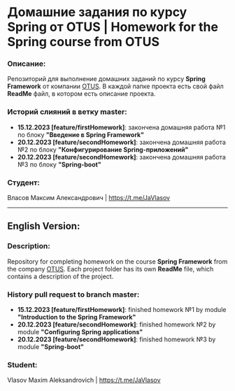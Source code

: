 # Домашние задания по курсу Spring от OTUS | Homework for the Spring course from OTUS 

### Описание: 
Репозиторий для выполнение домашних заданий по курсу **Spring Framework** от компании [OTUS](https://otus.ru/).
В каждой папке проекта есть свой файл **ReadMe** файл, в котором есть описание проекта.

### Историй слияний в ветку master:
* **15.12.2023 [feature/firstHomework]**: закончена домашняя работа №1 по блоку **"Введение в Spring Framework"**
* **20.12.2023 [feature/secondHomework]**: закончена домашняя работа №2 по блоку **"Конфигурирование Spring-приложений"**
* **20.12.2023 [feature/secondHomework]**: закончена домашняя работа №3 по блоку **"Spring-boot"**

### Студент: 
Власов Максим Александрович | https://t.me/JaVlasov

---
## English Version:

### Description:
Repository for completing homework on the course **Spring Framework** from the company [OTUS](https://otus.ru/).
Each project folder has its own **ReadMe** file, which contains a description of the project.

### History pull request to branch master:
* **15.12.2023 [feature/firstHomework]**: finished homework №1 by module **"Introduction to the Spring Framework"**
* **20.12.2023 [feature/secondHomework]**: finished homework №2 by module **"Configuring Spring applications"**
* **20.12.2023 [feature/secondHomework]**: finished homework №3 by module **"Spring-boot"**

### Student: 
Vlasov Maxim Aleksandrovich | https://t.me/JaVlasov
